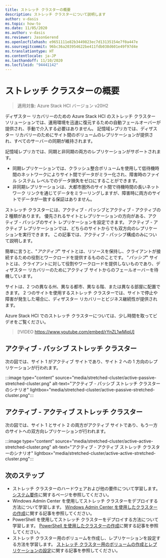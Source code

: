 ```yaml
---
title: ストレッチ クラスターの概要
description: ストレッチ クラスターについて説明します
author: v-dasis
ms.topic: how-to
ms.date: 11/05/2020
ms.author: v-dasis
ms.reviewer: JasonGerend
ms.openlocfilehash: e9651111e82b3449823ec7d13135154e7f0a447e
ms.sourcegitcommit: 96bc36a203954622be411fdb038d601e49f97d4e
ms.translationtype: HT
ms.contentlocale: ja-JP
ms.lasthandoff: 11/10/2020
ms.locfileid: "94441142"
---
```

# <a name="stretched-clusters-overview"></a>ストレッチ クラスターの概要

> 適用対象: Azure Stack HCI バージョン v20H2

ディザスター リカバリーのための Azure Stack HCI のストレッチ クラスター ソリューションでは、運用環境を迅速に復元するための自動フェールオーバーが提供され、手動で介入する必要はありません。 記憶域レプリカでは、ディザスター リカバリーのためにサイト間のボリュームのレプリケーションが提供され、すべてのサーバーの同期が維持されます。

記憶域レプリカでは、同期と非同期の両方のレプリケーションがサポートされます。

- 同期レプリケーションでは、クラッシュ整合ボリュームを使用して低待機時間のネットワークによりサイト間でデータがミラー化され、障害時のファイル システム レベルでのデータ損失をゼロにすることができます。
- 非同期レプリケーションは、大都市圏外のサイト間で待機時間の長いネットワーク リンクを通じてデータをミラーリングしますが、障害時に両方のサイトでデータが一致する保証はありません。

ストレッチ クラスターには、アクティブ - パッシブとアクティブ - アクティブの 2 種類があります。 優先されるサイトとレプリケーションの方向がある、アクティブ - パッシブのサイト レプリケーションを設定できます。 アクティブ - アクティブ レプリケーションでは、どちらのサイトからでも双方向のレプリケーションを実行できます。 この記事では、アクティブ - パッシブ構成のみについて説明します。

簡単に言うと、"*アクティブ*" サイトとは、リソースを保持し、クライアントが接続するための役割とワークロードを提供するもののことです。 "*パッシブ*" サイトとは、クライアントに対して役割やワークロードを提供しないものであり、ディザスター リカバリーのためにアクティブ サイトからのフェールオーバーを待機しています。

サイトは、2 つの異なる州、異なる都市、異なる階、または異なる部屋に配置できます。 2 つのサイトを使用するストレッチ クラスターでは、サイトで停止や障害が発生した場合に、ディザスター リカバリーとビジネス継続性が提供されます。

Azure Stack HCI でのストレッチ クラスターについては、少し時間を取ってビデオをご覧ください。
> [!VIDEO https://www.youtube.com/embed/rYnZL1wMiqU]

## <a name="active-passive-stretched-cluster"></a>アクティブ - パッシブ ストレッチ クラスター

次の図では、サイト 1 がアクティブ サイトであり、サイト 2 への 1 方向のレプリケーションが行われます。

:::image type="content" source="media/stretched-cluster/active-passive-stretched-cluster.png" alt-text="アクティブ - パッシブ ストレッチ クラスターのシナリオ"  lightbox="media/stretched-cluster/active-passive-stretched-cluster.png":::

## <a name="active-active-stretched-cluster"></a>アクティブ - アクティブ ストレッチ クラスター

次の図では、サイト 1 とサイト 2 の両方がアクティブ サイトであり、もう一方のサイトへの双方向レプリケーションが行われます。

:::image type="content" source="media/stretched-cluster/active-active-stretched-cluster.png" alt-text="アクティブ - アクティブ ストレッチ クラスターのシナリオ" lightbox="media/stretched-cluster/active-active-stretched-cluster.png":::

## <a name="next-steps"></a>次のステップ

- ストレッチ クラスターのハードウェアおよび他の要件について学習します。 [システム要件](system-requirements.md)に関するページを参照してください。
- Windows Admin Center を使用してストレッチ クラスターをデプロイする方法について学習します。 [Windows Admin Center を使用したクラスターの作成](../deploy/create-cluster.md)に関する記事を参照してください。
- PowerShell を使用してストレッチ クラスターをデプロイする方法について学習します。 [PowerShell を使用したクラスターの作成](../deploy/create-cluster-powershell.md)に関する記事を参照してください。
- ストレッチ クラスター用のボリュームを作成し、レプリケーションを設定する方法を学習します。 [ストレッチ クラスター用のボリュームの作成とレプリケーションの設定](../manage/create-stretched-volumes.md)に関する記事を参照してください。
